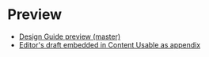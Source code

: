 # Preview

* [Design Guide preview (master)](https://raw.githack.com/w3c/coga/master/design/index.html)
* [Editor's draft embedded in Content Usable as appendix](https://w3c.github.io/coga/content-usable/)



